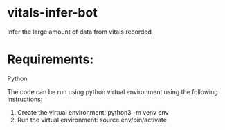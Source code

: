 # vitals-infer-bot
Infer the large amount of data from vitals recorded

# Requirements:
Python 

The code can be run using python virtual environment using the following instructions:
1. Create the virtual environment: 
   python3 -m venv env
2. Run the virtual environment:
    source env/bin/activate
